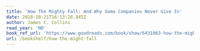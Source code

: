 ```yaml
---
title: 'How The Mighty Fall: And Why Some Companies Never Give In'
date: 2018-10-21T16:13:28.845Z
author: James C. Collins
read_year: 'NO'
book_ref_url: 'https://www.goodreads.com/book/show/6431063-how-the-mighty-fall'
url: /bookshelf/how-the-might-fall
---
```


